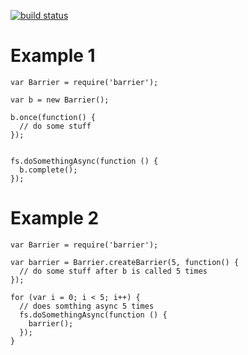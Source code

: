 [![build status](https://secure.travis-ci.org/ddopson/node-barrier.png)](http://travis-ci.org/ddopson/node-barrier)

# Example 1

    var Barrier = require('barrier');

    var b = new Barrier();

    b.once(function() {
      // do some stuff
    });


    fs.doSomethingAsync(function () {
      b.complete();
    });

    
# Example 2

    var Barrier = require('barrier');
    
    var barrier = Barrier.createBarrier(5, function() {
      // do some stuff after b is called 5 times
    });
    
    for (var i = 0; i < 5; i++) {
      // does somthing async 5 times
      fs.doSomethingAsync(function () {
        barrier();
      });
    }

